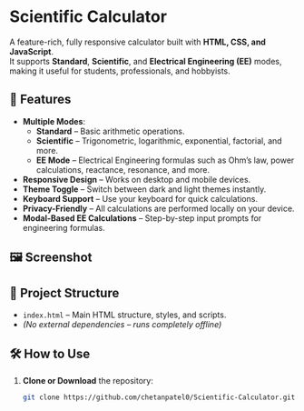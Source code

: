 # Scientific Calculator

A feature-rich, fully responsive calculator built with **HTML, CSS, and JavaScript**.  
It supports **Standard**, **Scientific**, and **Electrical Engineering (EE)** modes, making it useful for students, professionals, and hobbyists.

## 🚀 Features
- **Multiple Modes**:  
  - **Standard** – Basic arithmetic operations.  
  - **Scientific** – Trigonometric, logarithmic, exponential, factorial, and more.  
  - **EE Mode** – Electrical Engineering formulas such as Ohm’s law, power calculations, reactance, resonance, and more.
- **Responsive Design** – Works on desktop and mobile devices.
- **Theme Toggle** – Switch between dark and light themes instantly.
- **Keyboard Support** – Use your keyboard for quick calculations.
- **Privacy-Friendly** – All calculations are performed locally on your device.
- **Modal-Based EE Calculations** – Step-by-step input prompts for engineering formulas.

## 🖼 Screenshot


## 📂 Project Structure
- `index.html` – Main HTML structure, styles, and scripts.
- *(No external dependencies – runs completely offline)*

## 🛠 How to Use
1. **Clone or Download** the repository:
   ```bash
   git clone https://github.com/chetanpatel0/Scientific-Calculator.git
